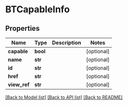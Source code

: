 # BTCapableInfo

## Properties
Name | Type | Description | Notes
------------ | ------------- | ------------- | -------------
**capable** | **bool** |  | [optional] 
**name** | **str** |  | [optional] 
**id** | **str** |  | [optional] 
**href** | **str** |  | [optional] 
**view_ref** | **str** |  | [optional] 

[[Back to Model list]](../README.md#documentation-for-models) [[Back to API list]](../README.md#documentation-for-api-endpoints) [[Back to README]](../README.md)


